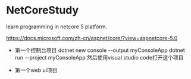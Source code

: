 # NetCoreStudy
learn programming in netcore 5 platform.

https://docs.microsoft.com/zh-cn/aspnet/core/?view=aspnetcore-5.0

* 第一个控制台项目 
dotnet new console --output myConsoleApp
dotnet run --project myConsoleApp
然后使用visual studio code打开这个项目

* 第一个web ui项目


